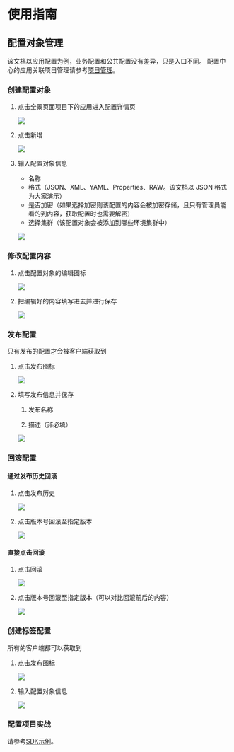 # 使用指南

## 配置对象管理

该文档以应用配置为例，业务配置和公共配置没有差异，只是入口不同。
配置中心的应用关联项目管理请参考[项目管理](stack/pm/get-started)。

### 创建配置对象

1. 点击全景页面项目下的应用进入配置详情页

   ![](https://cdn.masastack.com/stack/doc/dcc/rc1/config.png)

2. 点击新增

   ![](https://cdn.masastack.com/stack/doc/dcc/rc1/config_insert.png)

3. 输入配置对象信息

   - 名称
   - 格式（JSON、XML、YAML、Properties、RAW。该文档以 JSON 格式为大家演示）
   - 是否加密（如果选择加密则该配置的内容会被加密存储，且只有管理员能看的到内容，获取配置时也需要解密）
   - 选择集群（该配置对象会被添加到哪些环境集群中）

   ![](https://cdn.masastack.com/stack/doc/dcc/rc1/config_input.png)

### 修改配置内容

1. 点击配置对象的编辑图标

   ![](https://cdn.masastack.com/stack/doc/dcc/rc1/config_edit.png)

2. 把编辑好的内容填写进去并进行保存

   ![](https://cdn.masastack.com/stack/doc/dcc/rc1/config_edit_input.png)

### 发布配置

只有发布的配置才会被客户端获取到

1. 点击发布图标

   ![](https://cdn.masastack.com/stack/doc/dcc/rc1/release_config.png)

2. 填写发布信息并保存

   1. 发布名称

   2. 描述（非必填）

     ![](https://cdn.masastack.com/stack/doc/dcc/rc1/release_config_input.png)

### 回滚配置

#### 通过发布历史回滚

1. 点击发布历史

   ![](https://cdn.masastack.com/stack/doc/dcc/rc1/config_rollback.png)

2. 点击版本号回滚至指定版本

   ![](https://cdn.masastack.com/stack/doc/dcc/rc1/config_rollback_edit.png)

#### 直接点击回滚
   
1. 点击回滚

   ![](https://cdn.masastack.com/stack/doc/dcc/rc1/config_rollback_2.png)

2. 点击版本号回滚至指定版本（可以对比回滚前后的内容）

   ![](https://cdn.masastack.com/stack/doc/dcc/rc1/config_rollback_edit_2.png)

### 创建标签配置
    
所有的客户端都可以获取到

1. 点击发布图标

   ![](https://cdn.masastack.com/stack/doc/dcc/rc1/label.png)

2. 输入配置对象信息

   ![](https://cdn.masastack.com/stack/doc/dcc/rc1/label_insert.png)


### 配置项目实战
    
请参考[SDK示例](stack/dcc/sdk-instance)。
